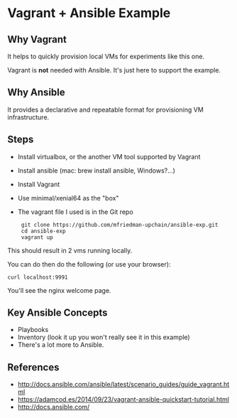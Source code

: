 # Vagrant + Ansible Example

## Why Vagrant

It helps to quickly provision local VMs for experiments like this one. 

Vagrant is **not** needed with Ansible. It's just here to support the example.

## Why Ansible

It provides a declarative and repeatable format for provisioning VM infrastructure. 

## Steps 

 - Install virtualbox, or the another VM tool supported by Vagrant
 - Install ansible (mac: brew install ansible, Windows?...)
 - Install Vagrant
 - Use minimal/xenial64 as the "box"
 - The vagrant file I used is in the Git repo
    
        git clone https://github.com/mfriedman-upchain/ansible-exp.git
        cd ansible-exp
        vagrant up
 
This should result in 2 vms running locally. 

You can do then do the following (or use your browser):

    curl localhost:9991
 
You'll see the nginx welcome page. 

## Key Ansible Concepts

 - Playbooks
 - Inventory (look it up you won't really see it in this example)
 - There's a lot more to Ansible. 
 
## References 
 
 - http://docs.ansible.com/ansible/latest/scenario_guides/guide_vagrant.html
 - https://adamcod.es/2014/09/23/vagrant-ansible-quickstart-tutorial.html
 - http://docs.ansible.com/
 
